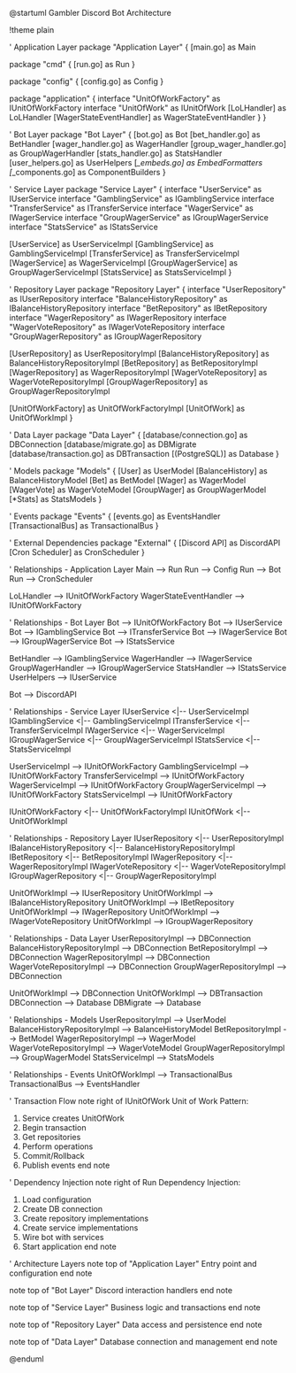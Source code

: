 @startuml Gambler Discord Bot Architecture

!theme plain

' Application Layer
package "Application Layer" {
  [main.go] as Main
  
  package "cmd" {
    [run.go] as Run
  }
  
  package "config" {
    [config.go] as Config
  }
  
  package "application" {
    interface "UnitOfWorkFactory" as IUnitOfWorkFactory
    interface "UnitOfWork" as IUnitOfWork
    [LoLHandler] as LoLHandler
    [WagerStateEventHandler] as WagerStateEventHandler
  }
}

' Bot Layer
package "Bot Layer" {
  [bot.go] as Bot
  [bet_handler.go] as BetHandler
  [wager_handler.go] as WagerHandler
  [group_wager_handler.go] as GroupWagerHandler
  [stats_handler.go] as StatsHandler
  [user_helpers.go] as UserHelpers
  [*_embeds.go] as EmbedFormatters
  [*_components.go] as ComponentBuilders
}

' Service Layer
package "Service Layer" {
  interface "UserService" as IUserService
  interface "GamblingService" as IGamblingService
  interface "TransferService" as ITransferService
  interface "WagerService" as IWagerService
  interface "GroupWagerService" as IGroupWagerService
  interface "StatsService" as IStatsService
  
  [UserService] as UserServiceImpl
  [GamblingService] as GamblingServiceImpl
  [TransferService] as TransferServiceImpl
  [WagerService] as WagerServiceImpl 
  [GroupWagerService] as GroupWagerServiceImpl
  [StatsService] as StatsServiceImpl
}

' Repository Layer
package "Repository Layer" {
  interface "UserRepository" as IUserRepository
  interface "BalanceHistoryRepository" as IBalanceHistoryRepository
  interface "BetRepository" as IBetRepository
  interface "WagerRepository" as IWagerRepository
  interface "WagerVoteRepository" as IWagerVoteRepository
  interface "GroupWagerRepository" as IGroupWagerRepository
  
  [UserRepository] as UserRepositoryImpl
  [BalanceHistoryRepository] as BalanceHistoryRepositoryImpl
  [BetRepository] as BetRepositoryImpl
  [WagerRepository] as WagerRepositoryImpl
  [WagerVoteRepository] as WagerVoteRepositoryImpl
  [GroupWagerRepository] as GroupWagerRepositoryImpl
  
  [UnitOfWorkFactory] as UnitOfWorkFactoryImpl
  [UnitOfWork] as UnitOfWorkImpl
}

' Data Layer
package "Data Layer" {
  [database/connection.go] as DBConnection
  [database/migrate.go] as DBMigrate
  [database/transaction.go] as DBTransaction
  [(PostgreSQL)] as Database
}

' Models
package "Models" {
  [User] as UserModel
  [BalanceHistory] as BalanceHistoryModel
  [Bet] as BetModel
  [Wager] as WagerModel
  [WagerVote] as WagerVoteModel
  [GroupWager] as GroupWagerModel
  [*Stats] as StatsModels
}

' Events
package "Events" {
  [events.go] as EventsHandler
  [TransactionalBus] as TransactionalBus
}

' External Dependencies
package "External" {
  [Discord API] as DiscordAPI
  [Cron Scheduler] as CronScheduler
}

' Relationships - Application Layer
Main --> Run
Run --> Config
Run --> Bot
Run --> CronScheduler

LoLHandler --> IUnitOfWorkFactory
WagerStateEventHandler --> IUnitOfWorkFactory

' Relationships - Bot Layer
Bot --> IUnitOfWorkFactory
Bot --> IUserService
Bot --> IGamblingService
Bot --> ITransferService
Bot --> IWagerService
Bot --> IGroupWagerService
Bot --> IStatsService

BetHandler --> IGamblingService
WagerHandler --> IWagerService
GroupWagerHandler --> IGroupWagerService
StatsHandler --> IStatsService
UserHelpers --> IUserService

Bot --> DiscordAPI

' Relationships - Service Layer
IUserService <|-- UserServiceImpl
IGamblingService <|-- GamblingServiceImpl
ITransferService <|-- TransferServiceImpl
IWagerService <|-- WagerServiceImpl
IGroupWagerService <|-- GroupWagerServiceImpl
IStatsService <|-- StatsServiceImpl

UserServiceImpl --> IUnitOfWorkFactory
GamblingServiceImpl --> IUnitOfWorkFactory
TransferServiceImpl --> IUnitOfWorkFactory
WagerServiceImpl --> IUnitOfWorkFactory
GroupWagerServiceImpl --> IUnitOfWorkFactory
StatsServiceImpl --> IUnitOfWorkFactory

IUnitOfWorkFactory <|-- UnitOfWorkFactoryImpl
IUnitOfWork <|-- UnitOfWorkImpl

' Relationships - Repository Layer
IUserRepository <|-- UserRepositoryImpl
IBalanceHistoryRepository <|-- BalanceHistoryRepositoryImpl
IBetRepository <|-- BetRepositoryImpl
IWagerRepository <|-- WagerRepositoryImpl
IWagerVoteRepository <|-- WagerVoteRepositoryImpl
IGroupWagerRepository <|-- GroupWagerRepositoryImpl

UnitOfWorkImpl --> IUserRepository
UnitOfWorkImpl --> IBalanceHistoryRepository
UnitOfWorkImpl --> IBetRepository
UnitOfWorkImpl --> IWagerRepository
UnitOfWorkImpl --> IWagerVoteRepository
UnitOfWorkImpl --> IGroupWagerRepository

' Relationships - Data Layer
UserRepositoryImpl --> DBConnection
BalanceHistoryRepositoryImpl --> DBConnection
BetRepositoryImpl --> DBConnection
WagerRepositoryImpl --> DBConnection
WagerVoteRepositoryImpl --> DBConnection
GroupWagerRepositoryImpl --> DBConnection

UnitOfWorkImpl --> DBConnection
UnitOfWorkImpl --> DBTransaction
DBConnection --> Database
DBMigrate --> Database

' Relationships - Models
UserRepositoryImpl --> UserModel
BalanceHistoryRepositoryImpl --> BalanceHistoryModel
BetRepositoryImpl --> BetModel
WagerRepositoryImpl --> WagerModel
WagerVoteRepositoryImpl --> WagerVoteModel
GroupWagerRepositoryImpl --> GroupWagerModel
StatsServiceImpl --> StatsModels

' Relationships - Events
UnitOfWorkImpl --> TransactionalBus
TransactionalBus --> EventsHandler

' Transaction Flow
note right of IUnitOfWork
  Unit of Work Pattern:
  1. Service creates UnitOfWork
  2. Begin transaction
  3. Get repositories
  4. Perform operations
  5. Commit/Rollback
  6. Publish events
end note

' Dependency Injection
note right of Run
  Dependency Injection:
  1. Load configuration
  2. Create DB connection
  3. Create repository implementations
  4. Create service implementations
  5. Wire bot with services
  6. Start application
end note

' Architecture Layers
note top of "Application Layer"
  Entry point and configuration
end note

note top of "Bot Layer"
  Discord interaction handlers
end note

note top of "Service Layer"
  Business logic and transactions
end note

note top of "Repository Layer"
  Data access and persistence
end note

note top of "Data Layer"
  Database connection and management
end note

@enduml
